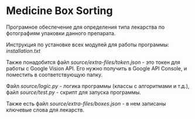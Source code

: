 # Medicine Box Sorting

Програмное обеспечение для определения типа лекарства по фотографиям упаковки данного препарата.

Инструкция по установке всех модулей для работы программы: _installation.txt_

Также понадобится файл _source/extra-files/token.json_ - это токен для работы с Google Vision API. Его нужно получить в Google API Console, и поместить в соответствующую папку.

Файл _source/logic.py_ - логика программы (классы с алгоритмами и т.д.), файл _source/test.py_ - скрипт для запуска программы.

Также есть файл _source/extra-files/boxes.json_ - в нем записаны ключевые слова для лекарств.
